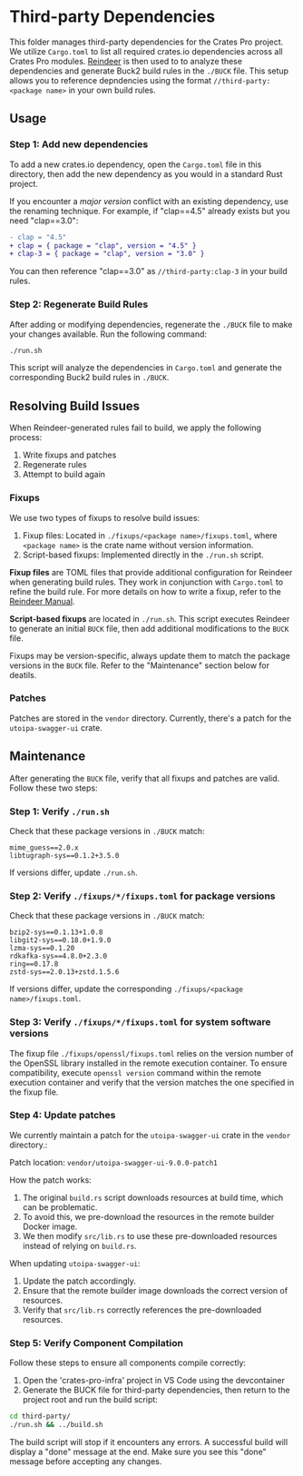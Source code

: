 # Third-party Dependencies

This folder manages third-party dependencies for the Crates Pro project. We utilize `Cargo.toml` to list all required crates.io dependencies across all Crates Pro modules. [Reindeer](https://github.com/facebookincubator/reindeer) is then used to to analyze these dependencies and generate Buck2 build rules in the `./BUCK` file. This setup allows you to reference depndencies using the format `//third-party:<package name>` in your own build rules.

## Usage

### Step 1: Add new dependencies

To add a new crates.io dependency, open the `Cargo.toml` file in this directory, then add the new dependency as you would in a standard Rust project.

If you encounter a _major version_ conflict with an existing dependency, use the renaming technique. For example, if "clap==4.5" already exists but you need "clap==3.0":

```diff
- clap = "4.5"
+ clap = { package = "clap", version = "4.5" }
+ clap-3 = { package = "clap", version = "3.0" }
```

You can then reference "clap==3.0" as `//third-party:clap-3` in your build rules.

### Step 2: Regenerate Build Rules

After adding or modifying dependencies, regenerate the `./BUCK` file to make your changes available. Run the following command:

```bash
./run.sh
```

This script will analyze the dependencies in `Cargo.toml` and generate the corresponding Buck2 build rules in `./BUCK`.

## Resolving Build Issues

When Reindeer-generated rules fail to build, we apply the following process:

1. Write fixups and patches
2. Regenerate rules
3. Attempt to build again

### Fixups

We use two types of fixups to resolve build issues:

1. Fixup files: Located in `./fixups/<package name>/fixups.toml`, where `<package name>` is the crate name without version information.
2. Script-based fixups: Implemented directly in the `./run.sh` script.

**Fixup files** are TOML files that provide additional configuration for Reindeer when generating build rules. They work in conjunction with `Cargo.toml` to refine the build rule. For more details on how to write a fixup, refer to the [Reindeer Manual](https://github.com/facebookincubator/reindeer/blob/main/docs/MANUAL.md).

**Script-based fixups** are located in `./run.sh`. This script executes Reindeer to generate an initial `BUCK` file, then add additional modifications to the `BUCK` file.

Fixups may be version-specific, always update them to match the package versions in the `BUCK` file. Refer to the "Maintenance" section below for deatils.

### Patches

Patches are stored in the `vendor` directory. Currently, there's a patch for the `utoipa-swagger-ui` crate.

## Maintenance

After generating the `BUCK` file, verify that all fixups and patches are valid. Follow these two steps:

### Step 1: Verify `./run.sh`

Check that these package versions in `./BUCK` match:

```
mime_guess==2.0.x
libtugraph-sys==0.1.2+3.5.0
```

If versions differ, update `./run.sh`.

### Step 2: Verify `./fixups/*/fixups.toml` for package versions

Check that these package versions in `./BUCK` match:

```
bzip2-sys==0.1.13+1.0.8
libgit2-sys==0.18.0+1.9.0
lzma-sys==0.1.20
rdkafka-sys==4.8.0+2.3.0
ring==0.17.8
zstd-sys==2.0.13+zstd.1.5.6
```

If versions differ, update the corresponding `./fixups/<package name>/fixups.toml`.

### Step 3: Verify `./fixups/*/fixups.toml` for system software versions

The fixup file `./fixups/openssl/fixups.toml` relies on the version number of the OpenSSL library installed in the remote execution container. To ensure compatibility, execute `openssl version` command within the remote execution container and verify that the version matches the one specified in the fixup file.

### Step 4: Update patches

We currently maintain a patch for the `utoipa-swagger-ui` crate in the `vendor` directory.:

Patch location: `vendor/utoipa-swagger-ui-9.0.0-patch1`

How the patch works:

1. The original `build.rs` script downloads resources at build time, which can be problematic.
2. To avoid this, we pre-download the resources in the remote builder Docker image.
3. We then modify `src/lib.rs` to use these pre-downloaded resources instead of relying on `build.rs`.

When updating `utoipa-swagger-ui`:

1. Update the patch accordingly.
2. Ensure that the remote builder image downloads the correct version of resources.
3. Verify that `src/lib.rs` correctly references the pre-downloaded resources.

### Step 5: Verify Component Compilation

Follow these steps to ensure all components compile correctly:

1. Open the 'crates-pro-infra' project in VS Code using the devcontainer
2. Generate the BUCK file for third-party dependencies, then return to the project root and run the build script:

```bash
cd third-party/
./run.sh && ../build.sh
```

The build script will stop if it encounters any errors. A successful build will display a "done" message at the end. Make sure you see this "done" message before accepting any changes.
